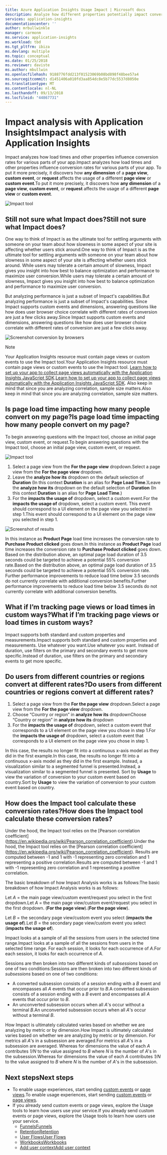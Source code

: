 ```yaml
---
title: Azure Application Insights Usage Impact | Microsoft docs
description: Analyze how different properties potentially impact conversion rates for parts of your apps.
services: application-insights
documentationcenter: ''
author: mrbullwinkle
manager: carmonm
ms.service: application-insights
ms.workload: tbd
ms.tgt_pltfrm: ibiza
ms.devlang: multiple
ms.topic: conceptual
ms.date: 01/25/2018
ms.reviewer: daviste
ms.author: mbullwin
ms.openlocfilehash: 9188776fdd213f01523069b08bd898f48bee57a4
ms.sourcegitcommit: d1451406a010fd3aa854dc8e5b77dc5537d8050e
ms.translationtype: MT
ms.contentlocale: nl-NL
ms.lasthandoff: 09/13/2018
ms.locfileid: "44867731"
---
```

# <a name="impact-analysis-with-application-insights"></a><span data-ttu-id="8bf0d-103">Impact analysis with Application Insights</span><span class="sxs-lookup"><span data-stu-id="8bf0d-103">Impact analysis with Application Insights</span></span>

<span data-ttu-id="8bf0d-104">Impact analyzes how load times and other properties influence conversion rates for various parts of your app.</span><span class="sxs-lookup"><span data-stu-id="8bf0d-104">Impact analyzes how load times and other properties influence conversion rates for various parts of your app.</span></span> <span data-ttu-id="8bf0d-105">To put it more precisely, it discovers how **any dimension** of a **page view**, **custom event**, or **request** affects the usage of a different **page view** or **custom event**.</span><span class="sxs-lookup"><span data-stu-id="8bf0d-105">To put it more precisely, it discovers how **any dimension** of a **page view**, **custom event**, or **request** affects the usage of a different **page view** or **custom event**.</span></span> 

![Impact tool](./media/app-insights-usage-impact/0001-impact.png)

## <a name="still-not-sure-what-impact-does"></a><span data-ttu-id="8bf0d-107">Still not sure what Impact does?</span><span class="sxs-lookup"><span data-stu-id="8bf0d-107">Still not sure what Impact does?</span></span>

<span data-ttu-id="8bf0d-108">One way to think of Impact is as the ultimate tool for settling arguments with someone on your team about how slowness in some aspect of your site is affecting whether users stick around.</span><span class="sxs-lookup"><span data-stu-id="8bf0d-108">One way to think of Impact is as the ultimate tool for settling arguments with someone on your team about how slowness in some aspect of your site is affecting whether users stick around.</span></span> <span data-ttu-id="8bf0d-109">While users may tolerate a certain amount of slowness, Impact gives you insight into how best to balance optimization and performance to maximize user conversion.</span><span class="sxs-lookup"><span data-stu-id="8bf0d-109">While users may tolerate a certain amount of slowness, Impact gives you insight into how best to balance optimization and performance to maximize user conversion.</span></span>

<span data-ttu-id="8bf0d-110">But analyzing performance is just a subset of Impact's capabilities.</span><span class="sxs-lookup"><span data-stu-id="8bf0d-110">But analyzing performance is just a subset of Impact's capabilities.</span></span> <span data-ttu-id="8bf0d-111">Since Impact supports custom events and dimensions, answering questions like how does user browser choice correlate with different rates of conversion are just a few clicks away.</span><span class="sxs-lookup"><span data-stu-id="8bf0d-111">Since Impact supports custom events and dimensions, answering questions like how does user browser choice correlate with different rates of conversion are just a few clicks away.</span></span>

![Screenshot conversion by browsers](./media/app-insights-usage-impact/0004-browsers.png)

> [!NOTE]
> <span data-ttu-id="8bf0d-113">Your Application Insights resource must contain page views or custom events to use the Impact tool.</span><span class="sxs-lookup"><span data-stu-id="8bf0d-113">Your Application Insights resource must contain page views or custom events to use the Impact tool.</span></span> <span data-ttu-id="8bf0d-114">[Learn how to set up your app to collect page views automatically with the Application Insights JavaScript SDK](app-insights-javascript.md).</span><span class="sxs-lookup"><span data-stu-id="8bf0d-114">[Learn how to set up your app to collect page views automatically with the Application Insights JavaScript SDK](app-insights-javascript.md).</span></span> <span data-ttu-id="8bf0d-115">Also keep in mind that since you are analyzing correlation, sample size matters.</span><span class="sxs-lookup"><span data-stu-id="8bf0d-115">Also keep in mind that since you are analyzing correlation, sample size matters.</span></span>
>
>

## <a name="is-page-load-time-impacting-how-many-people-convert-on-my-page"></a><span data-ttu-id="8bf0d-116">Is page load time impacting how many people convert on my page?</span><span class="sxs-lookup"><span data-stu-id="8bf0d-116">Is page load time impacting how many people convert on my page?</span></span>

<span data-ttu-id="8bf0d-117">To begin answering questions with the Impact tool, choose an initial page view, custom event, or request.</span><span class="sxs-lookup"><span data-stu-id="8bf0d-117">To begin answering questions with the Impact tool, choose an initial page view, custom event, or request.</span></span>

![Impact tool](./media/app-insights-usage-impact/0002-dropdown.png)

1. <span data-ttu-id="8bf0d-119">Select a page view from the **For the page view** dropdown.</span><span class="sxs-lookup"><span data-stu-id="8bf0d-119">Select a page view from the **For the page view** dropdown.</span></span>
2. <span data-ttu-id="8bf0d-120">Leave the **analyze how its** dropdown on the default selection of **Duration** (In this context **Duration** is an alias for **Page Load Time**.)</span><span class="sxs-lookup"><span data-stu-id="8bf0d-120">Leave the **analyze how its** dropdown on the default selection of **Duration** (In this context **Duration** is an alias for **Page Load Time**.)</span></span>
3. <span data-ttu-id="8bf0d-121">For the **impacts the usage of** dropdown, select a custom event.</span><span class="sxs-lookup"><span data-stu-id="8bf0d-121">For the **impacts the usage of** dropdown, select a custom event.</span></span> <span data-ttu-id="8bf0d-122">This event should correspond to a UI element on the page view you selected in step 1.</span><span class="sxs-lookup"><span data-stu-id="8bf0d-122">This event should correspond to a UI element on the page view you selected in step 1.</span></span>

![Screenshot of results](./media/app-insights-usage-impact/0003-results.png)

<span data-ttu-id="8bf0d-124">In this instance as **Product Page** load time increases the conversion rate to **Purchase Product clicked** goes down.</span><span class="sxs-lookup"><span data-stu-id="8bf0d-124">In this instance as **Product Page** load time increases the conversion rate to **Purchase Product clicked** goes down.</span></span> <span data-ttu-id="8bf0d-125">Based on the distribution above, an optimal page load duration of 3.5 seconds could be targeted to achieve a potential 55% conversion rate.</span><span class="sxs-lookup"><span data-stu-id="8bf0d-125">Based on the distribution above, an optimal page load duration of 3.5 seconds could be targeted to achieve a potential 55% conversion rate.</span></span> <span data-ttu-id="8bf0d-126">Further performance improvements to reduce load time below 3.5 seconds do not currently correlate with additional conversion benefits.</span><span class="sxs-lookup"><span data-stu-id="8bf0d-126">Further performance improvements to reduce load time below 3.5 seconds do not currently correlate with additional conversion benefits.</span></span>

## <a name="what-if-im-tracking-page-views-or-load-times-in-custom-ways"></a><span data-ttu-id="8bf0d-127">What if I’m tracking page views or load times in custom ways?</span><span class="sxs-lookup"><span data-stu-id="8bf0d-127">What if I’m tracking page views or load times in custom ways?</span></span>

<span data-ttu-id="8bf0d-128">Impact supports both standard and custom properties and measurements.</span><span class="sxs-lookup"><span data-stu-id="8bf0d-128">Impact supports both standard and custom properties and measurements.</span></span> <span data-ttu-id="8bf0d-129">Use whatever you want.</span><span class="sxs-lookup"><span data-stu-id="8bf0d-129">Use whatever you want.</span></span> <span data-ttu-id="8bf0d-130">Instead of duration, use filters on the primary and secondary events to get more specific.</span><span class="sxs-lookup"><span data-stu-id="8bf0d-130">Instead of duration, use filters on the primary and secondary events to get more specific.</span></span>

## <a name="do-users-from-different-countries-or-regions-convert-at-different-rates"></a><span data-ttu-id="8bf0d-131">Do users from different countries or regions convert at different rates?</span><span class="sxs-lookup"><span data-stu-id="8bf0d-131">Do users from different countries or regions convert at different rates?</span></span>

1. <span data-ttu-id="8bf0d-132">Select a page view from the **For the page view** dropdown.</span><span class="sxs-lookup"><span data-stu-id="8bf0d-132">Select a page view from the **For the page view** dropdown.</span></span>
2. <span data-ttu-id="8bf0d-133">Choose “Country or region” in **analyze how its** dropdown</span><span class="sxs-lookup"><span data-stu-id="8bf0d-133">Choose “Country or region” in **analyze how its** dropdown</span></span>
3. <span data-ttu-id="8bf0d-134">For the **impacts the usage of** dropdown, select a custom event that corresponds to a UI element on the page view you chose in step 1.</span><span class="sxs-lookup"><span data-stu-id="8bf0d-134">For the **impacts the usage of** dropdown, select a custom event that corresponds to a UI element on the page view you chose in step 1.</span></span>

<span data-ttu-id="8bf0d-135">In this case, the results no longer fit into a continuous x-axis model as they did in the first example.</span><span class="sxs-lookup"><span data-stu-id="8bf0d-135">In this case, the results no longer fit into a continuous x-axis model as they did in the first example.</span></span> <span data-ttu-id="8bf0d-136">Instead, a visualization similar to a segmented funnel is presented.</span><span class="sxs-lookup"><span data-stu-id="8bf0d-136">Instead, a visualization similar to a segmented funnel is presented.</span></span> <span data-ttu-id="8bf0d-137">Sort by **Usage** to view the variation of conversion to your custom event based on country.</span><span class="sxs-lookup"><span data-stu-id="8bf0d-137">Sort by **Usage** to view the variation of conversion to your custom event based on country.</span></span>


## <a name="how-does-the-impact-tool-calculate-these-conversion-rates"></a><span data-ttu-id="8bf0d-138">How does the Impact tool calculate these conversion rates?</span><span class="sxs-lookup"><span data-stu-id="8bf0d-138">How does the Impact tool calculate these conversion rates?</span></span>

<span data-ttu-id="8bf0d-139">Under the hood, the Impact tool relies on the [Pearson correlation coefficient] (https://en.wikipedia.org/wiki/Pearson_correlation_coefficient).</span><span class="sxs-lookup"><span data-stu-id="8bf0d-139">Under the hood, the Impact tool relies on the [Pearson correlation coefficient] (https://en.wikipedia.org/wiki/Pearson_correlation_coefficient).</span></span> <span data-ttu-id="8bf0d-140">Results are computed between -1 and 1 with -1 representing zero correlation and 1 representing a positive correlation.</span><span class="sxs-lookup"><span data-stu-id="8bf0d-140">Results are computed between -1 and 1 with -1 representing zero correlation and 1 representing a positive correlation.</span></span>

<span data-ttu-id="8bf0d-141">The basic breakdown of how Impact Analysis works is as follows:</span><span class="sxs-lookup"><span data-stu-id="8bf0d-141">The basic breakdown of how Impact Analysis works is as follows:</span></span>

<span data-ttu-id="8bf0d-142">Let _A_ = the main page view/custom event/request you select in the first dropdown.</span><span class="sxs-lookup"><span data-stu-id="8bf0d-142">Let _A_ = the main page view/custom event/request you select in the first dropdown.</span></span> <span data-ttu-id="8bf0d-143">(**For the page view**).</span><span class="sxs-lookup"><span data-stu-id="8bf0d-143">(**For the page view**).</span></span>

<span data-ttu-id="8bf0d-144">Let _B_ = the secondary page view/custom event you select (**impacts the usage of**).</span><span class="sxs-lookup"><span data-stu-id="8bf0d-144">Let _B_ = the secondary page view/custom event you select (**impacts the usage of**).</span></span>

<span data-ttu-id="8bf0d-145">Impact looks at a sample of all the sessions from users in the selected time range.</span><span class="sxs-lookup"><span data-stu-id="8bf0d-145">Impact looks at a sample of all the sessions from users in the selected time range.</span></span> <span data-ttu-id="8bf0d-146">For each session, it looks for each occurrence of _A_.</span><span class="sxs-lookup"><span data-stu-id="8bf0d-146">For each session, it looks for each occurrence of _A_.</span></span>

<span data-ttu-id="8bf0d-147">Sessions are then broken into two different kinds of _subsessions_ based on one of two conditions:</span><span class="sxs-lookup"><span data-stu-id="8bf0d-147">Sessions are then broken into two different kinds of _subsessions_ based on one of two conditions:</span></span>

- <span data-ttu-id="8bf0d-148">A converted subsession consists of a session ending with a _B_ event and encompasses all _A_ events that occur prior to _B_.</span><span class="sxs-lookup"><span data-stu-id="8bf0d-148">A converted subsession consists of a session ending with a _B_ event and encompasses all _A_ events that occur prior to _B_.</span></span>
- <span data-ttu-id="8bf0d-149">An unconverted subsession occurs when all _A_'s occur without a terminal _B_.</span><span class="sxs-lookup"><span data-stu-id="8bf0d-149">An unconverted subsession occurs when all _A_'s occur without a terminal _B_.</span></span>

<span data-ttu-id="8bf0d-150">How Impact is ultimately calculated varies based on whether we are analyzing by metric or by dimension.</span><span class="sxs-lookup"><span data-stu-id="8bf0d-150">How Impact is ultimately calculated varies based on whether we are analyzing by metric or by dimension.</span></span> <span data-ttu-id="8bf0d-151">For metrics all _A_'s in a subsession are averaged.</span><span class="sxs-lookup"><span data-stu-id="8bf0d-151">For metrics all _A_'s in a subsession are averaged.</span></span> <span data-ttu-id="8bf0d-152">Whereas for dimensions the value of each _A_ contributes _1/N_ to the value assigned to _B_ where _N_ is the number of _A_'s in the subsession.</span><span class="sxs-lookup"><span data-stu-id="8bf0d-152">Whereas for dimensions the value of each _A_ contributes _1/N_ to the value assigned to _B_ where _N_ is the number of _A_'s in the subsession.</span></span>

## <a name="next-steps"></a><span data-ttu-id="8bf0d-153">Next steps</span><span class="sxs-lookup"><span data-stu-id="8bf0d-153">Next steps</span></span>

- <span data-ttu-id="8bf0d-154">To enable usage experiences, start sending [custom events](https://docs.microsoft.com/azure/application-insights/app-insights-api-custom-events-metrics#trackevent) or [page views](https://docs.microsoft.com/azure/application-insights/app-insights-api-custom-events-metrics#page-views).</span><span class="sxs-lookup"><span data-stu-id="8bf0d-154">To enable usage experiences, start sending [custom events](https://docs.microsoft.com/azure/application-insights/app-insights-api-custom-events-metrics#trackevent) or [page views](https://docs.microsoft.com/azure/application-insights/app-insights-api-custom-events-metrics#page-views).</span></span>
- <span data-ttu-id="8bf0d-155">If you already send custom events or page views, explore the Usage tools to learn how users use your service.</span><span class="sxs-lookup"><span data-stu-id="8bf0d-155">If you already send custom events or page views, explore the Usage tools to learn how users use your service.</span></span>
    - [<span data-ttu-id="8bf0d-156">Funnels</span><span class="sxs-lookup"><span data-stu-id="8bf0d-156">Funnels</span></span>](usage-funnels.md)
    - [<span data-ttu-id="8bf0d-157">Retention</span><span class="sxs-lookup"><span data-stu-id="8bf0d-157">Retention</span></span>](app-insights-usage-retention.md)
    - [<span data-ttu-id="8bf0d-158">User Flows</span><span class="sxs-lookup"><span data-stu-id="8bf0d-158">User Flows</span></span>](app-insights-usage-flows.md)
    - [<span data-ttu-id="8bf0d-159">Workbooks</span><span class="sxs-lookup"><span data-stu-id="8bf0d-159">Workbooks</span></span>](app-insights-usage-workbooks.md)
    - [<span data-ttu-id="8bf0d-160">Add user context</span><span class="sxs-lookup"><span data-stu-id="8bf0d-160">Add user context</span></span>](app-insights-usage-send-user-context.md)